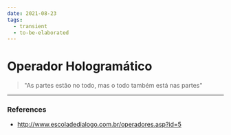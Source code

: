 ```yaml
---
date: 2021-08-23
tags:
  - transient
  - to-be-elaborated
---
```

# Operador Hologramático
> "As partes estão no todo, mas o todo também está nas partes"



---
### References
- http://www.escoladedialogo.com.br/operadores.asp?id=5